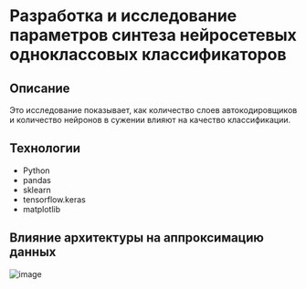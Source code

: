 # Разработка и исследование параметров синтеза нейросетевых одноклассовых классификаторов

## Описание
Это исследование показывает, как количество слоев автокодировщиков и количество нейронов в сужении влияют на качество классификации.

## Технологии
- Python
- pandas
- sklearn
- tensorflow.keras
- matplotlib
## Влияние архитектуры на аппроксимацию данных
![image](https://github.com/user-attachments/assets/4c649296-c865-4950-99e9-7422faee866e)
